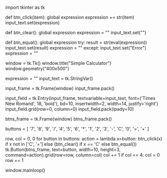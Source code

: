 import tkinter as tk

def btn_click(item):
    global expression
    expression += str(item)
    input_text.set(expression)

def btn_clear():
    global expression
    expression = ""
    input_text.set("")

def btn_equal():
    global expression
    try:
        result = str(eval(expression))
        input_text.set(result)
        expression = ""
    except:
        input_text.set("Error")
        expression = ""

window = tk.Tk()
window.title("Simple Calculator")
window.geometry("400x500")

expression = ""
input_text = tk.StringVar()

input_frame = tk.Frame(window)
input_frame.pack()

input_field = tk.Entry(input_frame, textvariable=input_text, font=('Times New Romand', 18, 'bold'), bd=10, insertwidth=2, width=14, justify='right')
input_field.grid(row=0, column=0)
input_field.pack(ipady=10)

btns_frame = tk.Frame(window)
btns_frame.pack()

buttons = [
    '7', '8', '9', '/',
    '4', '5', '6', '*',
    '1', '2', '3', '-',
    'C', '0', '=', '+'
]

row, col = 0, 0
for button in buttons:
    action = lambda x=button: btn_click(x) if x not in ['C', '='] else (btn_clear() if x == 'C' else btn_equal())
    tk.Button(btns_frame, text=button, width=10, height=3, command=action).grid(row=row, column=col)
    col += 1
    if col == 4:
        col = 0
        row += 1

window.mainloop()

